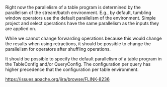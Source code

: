 Right now the parallelism of a table program is determined by the parallelism of the stream/batch environment.
E.g., by default, tumbling window operators use the default parallelism of the environment.
Simple project and select operations have the same parallelism as the inputs they are applied on.

While we cannot change forwarding operations because this would change the results when using retractions,
 it should be possible to change the parallelism for operators after shuffling operations.

It should be possible to specify the default parallelism of a table program in the TableConfig and/or QueryConfig.
The configuration per query has higher precedence that the configuration per table environment.


<https://issues.apache.org/jira/browse/FLINK-8236>